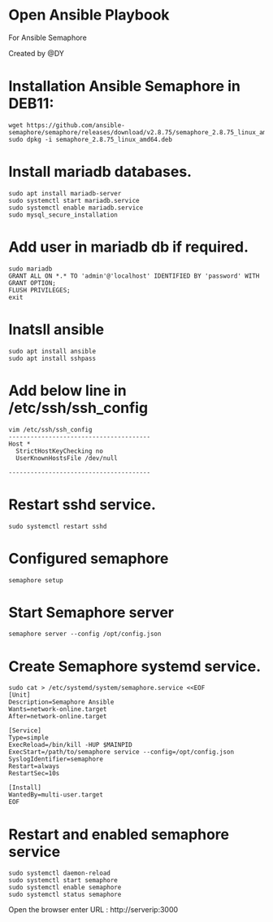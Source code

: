 # Open Ansible Playbook
For Ansible Semaphore

Created by @DY


# Installation Ansible Semaphore in DEB11:
```
wget https://github.com/ansible-semaphore/semaphore/releases/download/v2.8.75/semaphore_2.8.75_linux_amd64.deb
sudo dpkg -i semaphore_2.8.75_linux_amd64.deb
```

# Install mariadb databases. 
```
sudo apt install mariadb-server
sudo systemctl start mariadb.service
sudo systemctl enable mariadb.service
sudo mysql_secure_installation
```
# Add user in mariadb db if required.
```
sudo mariadb
GRANT ALL ON *.* TO 'admin'@'localhost' IDENTIFIED BY 'password' WITH GRANT OPTION;
FLUSH PRIVILEGES;
exit
```

# Inatsll ansible
```
sudo apt install ansible
sudo apt install sshpass
```

# Add below line in /etc/ssh/ssh_config
```
vim /etc/ssh/ssh_config
---------------------------------------
Host *
  StrictHostKeyChecking no
  UserKnownHostsFile /dev/null

---------------------------------------
```
# Restart sshd service.
```
sudo systemctl restart sshd
```

# Configured semaphore
```
semaphore setup
```

# Start Semaphore server
```
semaphore server --config /opt/config.json
```

# Create Semaphore systemd service.
```
sudo cat > /etc/systemd/system/semaphore.service <<EOF
[Unit]
Description=Semaphore Ansible
Wants=network-online.target
After=network-online.target

[Service]
Type=simple
ExecReload=/bin/kill -HUP $MAINPID
ExecStart=/path/to/semaphore service --config=/opt/config.json
SyslogIdentifier=semaphore
Restart=always
RestartSec=10s

[Install]
WantedBy=multi-user.target
EOF
```

# Restart and enabled semaphore service 
```
sudo systemctl daemon-reload
sudo systemctl start semaphore
sudo systemctl enable semaphore
sudo systemctl status semaphore
```

Open the browser enter URL :  http://serverip:3000
